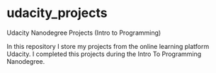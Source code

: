 # udacity_projects
Udacity Nanodegree Projects (Intro to Programming)

In this repository I store my projects from the online learning platform Udacity.
I completed this projects during the Intro To Programming Nanodegree. 
